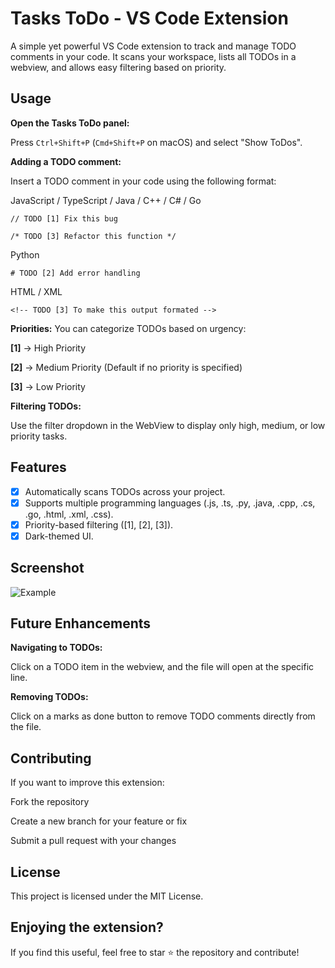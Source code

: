 # Tasks ToDo - VS Code Extension

A simple yet powerful VS Code extension to track and manage TODO comments in your code. It scans your workspace, lists all TODOs in a webview, and allows easy filtering based on priority.

## Usage

**Open the Tasks ToDo panel:**

Press `Ctrl+Shift+P` (`Cmd+Shift+P` on macOS) and select "Show ToDos".

**Adding a TODO comment:**

Insert a TODO comment in your code using the following format:

JavaScript / TypeScript / Java / C++ / C# / Go

```// TODO [1] Fix this bug```

```/* TODO [3] Refactor this function */```

Python

```# TODO [2] Add error handling```

HTML / XML

```<!-- TODO [3] To make this output formated -->```

**Priorities:** You can categorize TODOs based on urgency:

**[1]** → High Priority

**[2]** → Medium Priority (Default if no priority is specified)

**[3]** → Low Priority

**Filtering TODOs:**

Use the filter dropdown in the WebView to display only high, medium, or low priority tasks.

## Features

- [x] Automatically scans TODOs across your project.
- [x] Supports multiple programming languages (.js, .ts, .py, .java, .cpp, .cs, .go, .html, .xml, .css).
- [x] Priority-based filtering ([1], [2], [3]).
- [x] Dark-themed UI.

## Screenshot

![Example](./assets/example.png)

## Future Enhancements

**Navigating to TODOs:**

Click on a TODO item in the webview, and the file will open at the specific line.

**Removing TODOs:**

Click on a marks as done button to remove TODO comments directly from the file.

## Contributing

If you want to improve this extension:

Fork the repository

Create a new branch for your feature or fix

Submit a pull request with your changes

## License

This project is licensed under the MIT License.

## Enjoying the extension?

If you find this useful, feel free to star ⭐ the repository and contribute!
